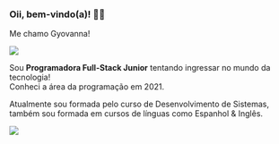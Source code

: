 <h3>Oii, bem-vindo(a)! 👋🏻</h3>
<div>
        <p>Me chamo Gyovanna!</p>
        <p>
          <img src="https://github-readme-stats.vercel.app/api?username=glsanto-s&show_icons=true&theme=tokyonight"<br/><br />
        </p>
        <p>Sou <strong>Programadora Full-Stack Junior</strong> tentando ingressar no mundo da tecnologia!
                <br> Conheci a área da programação em 2021.</p> 
        <p>Atualmente sou formada pelo curso de Desenvolvimento de Sistemas, também sou formada em cursos de línguas como Espanhol & Inglês.</p>
       <a href="www.linkedin.com/in/gyovannalimadossantos">
                <img src="https://img.shields.io/badge/LinkedIn-0077B5?style=for-the-badge&logo=linkedin&logoColor=white">
        </a>

              
</div>
